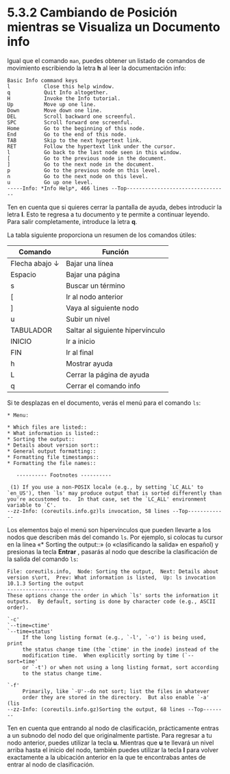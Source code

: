 # 5.3.2 Cambiando de Posición mientras se Visualiza un Documento info
Igual que el comando `man`, puedes obtener un listado de comandos de movimiento escribiendo la letra **h** al leer la documentación info:

```shell-session
Basic Info command keys                                                        
l           Close this help window.                                   
q           Quit Info altogether.                                     
H           Invoke the Info tutorial.                                           
Up          Move up one line.                                          
Down        Move down one line.                                        
DEL         Scroll backward one screenful.                             
SPC         Scroll forward one screenful.                              
Home        Go to the beginning of this node.                          
End         Go to the end of this node.                                         
TAB         Skip to the next hypertext link.                           
RET         Follow the hypertext link under the cursor.               
l           Go back to the last node seen in this window.                       
[           Go to the previous node in the document.                   
]           Go to the next node in the document.                       
p           Go to the previous node on this level.                    
n           Go to the next node on this level.                         
u           Go up one level.                                           
-----Info: *Info Help*, 466 lines --Top---------------------------------
```

Ten en cuenta que si quieres cerrar la pantalla de ayuda, debes introducir la letra **l**. Esto te regresa a tu documento y te permite a continuar leyendo. Para salir completamente, introduce la letra **q**.

La tabla siguiente proporciona un resumen de los comandos útiles:

Comando  |	Función
-|-
Flecha abajo ↓ |	Bajar una línea
Espacio 	|	Bajar una página
s |	Buscar un término
[	| Ir al nodo anterior
]	| Vaya al siguiente nodo
u	| Subir un nivel
TABULADOR |	Saltar al siguiente hipervínculo
INICIO |	Ir a inicio
FIN |	Ir al final
h |	Mostrar ayuda
L |	Cerrar la página de ayuda
q	 |Cerrar el comando info
Si te desplazas en el documento, verás el menú para el comando `ls`:
```shell-session
* Menu:                                                                         
                           
* Which files are listed::                     
* What information is listed::                 
* Sorting the output::                          
* Details about version sort::                   
* General output formatting::                    
* Formatting file timestamps::                    
* Formatting the file names::                                                   
                                         
   ---------- Footnotes ----------                                              
          
 (1) If you use a non-POSIX locale (e.g., by setting `LC_ALL' to 
`en_US'), then `ls' may produce output that is sorted differently than
you're accustomed to.  In that case, set the `LC_ALL' environment     
variable to `C'.                                                                
--zz-Info: (coreutils.info.gz)ls invocation, 58 lines --Top-------------
```
Los elementos bajo el menú son hipervínculos que pueden llevarte a los nodos que describen más del comando `ls`. Por ejemplo, si colocas tu cursor en la línea «* Sorting the output::» (o «clasificando la salida» en español) y presionas la tecla **Entrar** , pasarás al nodo que describe la clasificación de la salida del comando `ls`:

```shell-session
File: coreutils.info,  Node: Sorting the output,  Next: Details about version s\ort,  Prev: What information is listed,  Up: ls invocation                      
10.1.3 Sorting the output                                             
-------------------------                                                      
These options change the order in which `ls' sorts the information it  
outputs.  By default, sorting is done by character code (e.g., ASCII   
order).                                                                         
                                                                      
`-c'                                                                  
`--time=ctime'                                                        
`--time=status'                                                        
     If the long listing format (e.g., `-l', `-o') is being used, print 
     the status change time (the `ctime' in the inode) instead of the  
     modification time.  When explicitly sorting by time (`--sort=time'
     or `-t') or when not using a long listing format, sort according  
     to the status change time.                                                 
                                                                    
`-f'                                                                  
     Primarily, like `-U'--do not sort; list the files in whatever     
     order they are stored in the directory.  But also enable `-a' (lis
--zz-Info: (coreutils.info.gz)Sorting the output, 68 lines --Top--------
```

Ten en cuenta que entrando al nodo de clasificación, prácticamente entras a un subnodo del nodo del que originalmente partiste. Para regresar a tu nodo anterior, puedes utilizar la tecla **u**. Mientras que **u** te llevará un nivel arriba hasta el inicio del nodo, también puedes utilizar la tecla **l** para volver exactamente a la ubicación anterior en la que te encontrabas antes de entrar al nodo de clasificación.